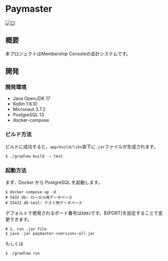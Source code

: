 # Paymaster

[![CI](https://github.com/membership-console/paymaster/actions/workflows/github-ci.yml/badge.svg)](https://github.com/membership-console/paymaster/actions/workflows/github-ci.yml)

## 概要

本プロジェクトはMembership Consoleの会計システムです。

## 開発

### 開発環境

- Java OpenJDK 17
- Kotlin 1.6.10
- Micronaut 3.7.2
- PostgreSQL 13
- docker-compose

### ビルド方法

ビルドに成功すると、`app/build/libs`直下に`.jar`ファイルが生成されます。

```sh
$ ./gradlew build -x test
```

### 起動方法

まず、Docker から PostgreSQL を起動します。

```
$ docker compose up -d
# 5432 db: ローカル用データベース
# 55432 db-test: テスト用データベース
```

デフォルトで使用されるポート番号は`8082`です。${PORT}を設定することで変更できます。

```shell
# 1. run .jar file
$ java -jar paymaster-<version>-all.jar
```
もしくは
```shell
$ ./gradlew run
```
